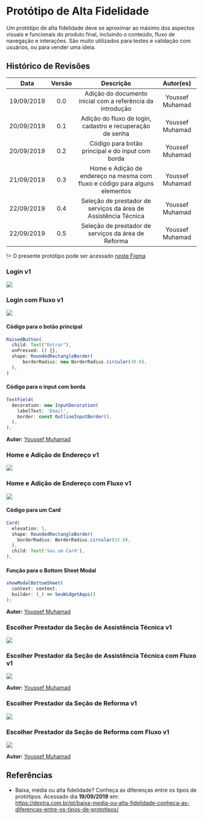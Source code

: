 # Protótipo de Alta Fidelidade

Um protótipo de alta fidelidade deve se aproximar ao máximo dos aspectos visuais e funcionais do produto final, incluindo o conteúdo, fluxo de navegação e interações. São muito utilizados para testes e validação com usuários, ou para vender uma ideia.

## Histórico de Revisões

| Data            | Versão    |              Descrição            |    Autor(es) |
| :--: | :----: | :-------: | :-------: |
|   19/09/2019    |   0.0     |    Adição do documento inicial com a referência da introdução   |      Youssef Muhamad |
|   20/09/2019    |   0.1     |    Adição do fluxo de login, cadastro e recuperação de senha    |      Youssef Muhamad |
|   20/09/2019    |   0.2     |    Código para botão principal e do input com borda             |      Youssef Muhamad |
|   21/09/2019    |   0.3     |    Home e Adição de endereço na mesma com fluxo e código para alguns elementos             |      Youssef Muhamad |
|   22/09/2019    |   0.4     |    Seleção de prestador de serviços da área de Assistência Técnica                         |      Youssef Muhamad |
|   22/09/2019    |   0.5     |    Seleção de prestador de serviços da área de Reforma                         |      Youssef Muhamad |

!> O presente protótipo pode ser acessado  [neste Figma](https://www.figma.com/file/lSRDfsDUZeiL3YiUGhEV6k/pax-prot%C3%B3tipo-alta-fidelidade?node-id=0%3A1)

### Login v1
<img src="../../../assets/prototipo-alto-nivel/login.png">

### Login com Fluxo v1
<img src="../../../assets/prototipo-alto-nivel/login-fluxo.png">

#### Código para o botão principal
<!-- o JS é só pra deixar colorido -->
```js 
RaisedButton(
  child: Text("Entrar"),
  onPressed: () {},
  shape: RoundedRectangleBorder(
      borderRadius: new BorderRadius.circular(30.0),
  ),
)
```

#### Código para o input com borda
```js
TextField(
  decoration: new InputDecoration(
    labelText: 'Email',
    border: const OutlineInputBorder(),
  ),
),
```
**Autor:** [Youssef Muhamad](https://github.com/youssef-md)


### Home e Adição de Endereço v1
<img src="../../../assets/prototipo-alto-nivel/add-endereco.png">

### Home e Adição de Endereço com Fluxo v1
<img src="../../../assets/prototipo-alto-nivel/add-endereco-fluxo.png">

#### Código para um Card 
```js
Card(
  elevation: 5,
  shape: RoundedRectangleBorder(
    borderRadius: BorderRadius.circular(15.0),
  ),
  child: Text('Sou um Card'),
),
```

#### Função para o Bottom Sheet Modal
```js
showModalBottomSheet(
  context: context,
  builder: (_) => SeuWidgetAqui()
);
```
**Autor:** [Youssef Muhamad](https://github.com/youssef-md)


### Escolher Prestador da Seção de Assistência Técnica v1
<img src="../../../assets/prototipo-alto-nivel/escolher-prestador-assistencia-tecnica.png">

### Escolher Prestador da Seção de Assistência Técnica com Fluxo v1
<img src="../../../assets/prototipo-alto-nivel/escolher-prestador-assistencia-tecnica-fluxo.png">

**Autor:** [Youssef Muhamad](https://github.com/youssef-md)


### Escolher Prestador da Seção de Reforma  v1
<img src="../../../assets/prototipo-alto-nivel/escolher-prestador-reforma.png">

### Escolher Prestador da Seção de Reforma com Fluxo v1
<img src="../../../assets/prototipo-alto-nivel/escolher-prestador-reforma-fluxo.png">

**Autor:** [Youssef Muhamad](https://github.com/youssef-md)



## Referências

- Baixa, média ou alta fidelidade? Conheça as diferenças entre os tipos de protótipos. Acessado dia **19/09/2019** em: <https://dextra.com.br/pt/baixa-media-ou-alta-fidelidade-conheca-as-diferencas-entre-os-tipos-de-prototipos/>

